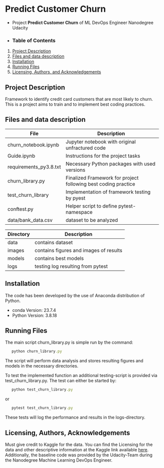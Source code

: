# Predict Customer Churn

- Project **Predict Customer Churn** of ML DevOps Engineer Nanodegree Udacity

- ### Table of Contents

1. [Project Description](#projectdescription)
2. [Files and data description](#files)
3. [Installation](#installation)
4. [Running Files](#running)
6. [Licensing, Authors, and Acknowledgements](#licensing)


## Project Description <a name="projectdescription"></a>
Framework to identify credit card customers that are most likely to churn.
This is a project aims to train and to implement best coding practices.

## Files and data description <a name="files"></a>

| File | Description |
| --- | --- |
| churn_notebook.ipynb | Jupyter notebook with original unfractured code |
| Guide.ipynb | Instructions for the project tasks |
| requirements_py3.8.txt | Necessary Python packages with used versions|
| churn_library.py | Finalized Framework for project following best coding practice|
| test_churn_library | Implementation of framework testing by pyest|
| conftest.py | Helper script to define pytest-namespace |
| data/bank_data.csv | dataset to be analyzed|

| Directory | Description |
| --- | --- |
| data | contains dataset |
| images | contains figures and images of results |
| models | contains best models |
| logs | testing log resulting from pytest |

## Installation <a name="installation"></a>

The code has been developed by the use of Anaconda distribution of Python.
  - conda Version: 23.7.4
  - Python Version: 3.8.18

## Running Files <a name="running"></a>

The main script churn_library.py is simple run by the command:

```ruby
   python churn_library.py
```

The script will perform data analysis and stores resulting figures and models in the necessary directories.

To test the implemented function an additional testing-script is provided via test_churn_library.py.
The test can either be started by:
```ruby
   python test_churn_library.py
```
or
```ruby
   pytest test_churn_library.py
```
These tests will log the performance and results in the logs-directory.

## Licensing, Authors, Acknowledgements<a name="licensing"></a>

Must give credit to Kaggle for the data. You can find the Licensing for the data and other descriptive information at the Kaggle link available
[here](https://www.kaggle.com/datasets/sakshigoyal7/credit-card-customers/code).
Additionally, the baseline code was provided by the Udacity-Team during the Nanodegree Machine Learning DevOps Engineer.
